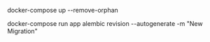 



docker-compose up --remove-orphan

docker-compose run app alembic revision --autogenerate -m "New Migration"